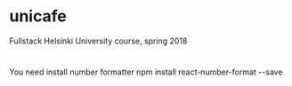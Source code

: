 # unicafe
Fullstack Helsinki University course, spring 2018

# 
You need install number formatter
npm install react-number-format --save
